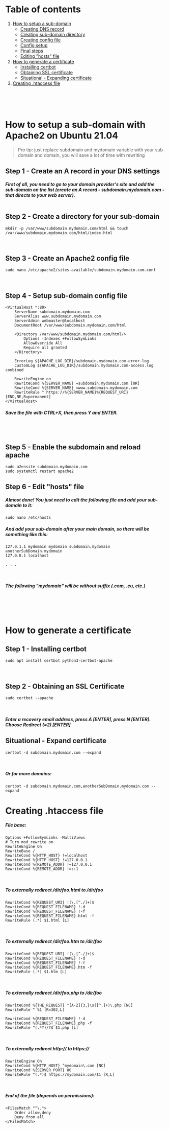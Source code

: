 # Table of contents

1. [How to setup a sub-domain](https://github.com/DaRealAdalbertBro/Templates/edit/main/apache2/README.md#how-to-setup-a-sub-domain-with-apache2-on-ubuntu-2104)
   - [Creating DNS record](https://github.com/DaRealAdalbertBro/Templates/edit/main/apache2/README.md#step-1---create-an-a-record-in-your-dns-settings)
   - [Creating sub-domain directory](https://github.com/DaRealAdalbertBro/Templates/tree/main/apache2#step-2---create-a-directory-for-your-sub-domain)
   - [Creating config file](https://github.com/DaRealAdalbertBro/Templates/tree/main/apache2#step-3---create-an-apache2-config-file)
   - [Config setup](https://github.com/DaRealAdalbertBro/Templates/tree/main/apache2#step-4---setup-sub-domain-config-file)
   - [Final steps](https://github.com/DaRealAdalbertBro/Templates/tree/main/apache2#step-5---enable-the-subdomain-and-reload-apache)
   - [Editing "hosts" file](https://github.com/DaRealAdalbertBro/Templates/tree/main/apache2#step-6---edit-hosts-file)
2. [How to generate a certificate](https://github.com/DaRealAdalbertBro/Templates/tree/main/apache2#how-to-generate-a-certificate)
   - [Installing certbot](https://github.com/DaRealAdalbertBro/Templates/tree/main/apache2#step-1---installing-certbot)
   - [Obtaining SSL certificate](https://github.com/DaRealAdalbertBro/Templates/tree/main/apache2#step-2---obtaining-an-ssl-certificate)
   - [Situational - Expanding certificate](https://github.com/DaRealAdalbertBro/Templates/tree/main/apache2#situational---expand-certificate)
2. [Creating .htaccess file](https://github.com/DaRealAdalbertBro/Templates/tree/main/apache2#creating-htaccess-file)


<br /><br /><br />

# How to setup a sub-domain with Apache2 on Ubuntu 21.04
> Pro tip: just replace subdomain and mydomain variable with your sub-domain and domain, you will save a lot of time with rewriting

## Step 1 - Create an A record in your DNS settings
##### First of all, you need to go to your domain provider's site and add the sub-domain on the list (create an A record - subdomain.mydomain.com - that directs to your web server).<br /><br />

## Step 2 - Create a directory for your sub-domain
```
mkdir -p /var/www/subdomain.mydomain.com/html && touch /var/www/subdomain.mydomain.com/html/index.html
```
<br />

## Step 3 - Create an Apache2 config file
```
sudo nano /etc/apache2/sites-available/subdomain.mydomain.com.conf
```
<br />

## Step 4 - Setup sub-domain config file
```
<VirtualHost *:80>
    ServerName subdomain.mydomain.com
    ServerAlias www.subdomain.mydomain.com
    ServerAdmin webmaster@localhost
    DocumentRoot /var/www/subdomain.mydomain.com/html

    <Directory /var/www/subdomain.mydomain.com/html/>
        Options -Indexes +FollowSymLinks
        AllowOverride All
        Require all granted
    </Directory>

    ErrorLog ${APACHE_LOG_DIR}/subdomain.mydomain.com-error.log
    CustomLog ${APACHE_LOG_DIR}/subdomain.mydomain.com-access.log combined
    
    RewriteEngine on
    RewriteCond %{SERVER_NAME} =subdomain.mydomain.com [OR]
    RewriteCond %{SERVER_NAME} =www.subdomain.mydomain.com
    RewriteRule ^ https://%{SERVER_NAME}%{REQUEST_URI} [END,NE,R=permanent]
</VirtualHost>
```
##### Save the file with CTRL+X, then press Y and ENTER.
<br /><br />
## Step 5 - Enable the subdomain and reload apache
```
sudo a2ensite subdomain.mydomain.com
sudo systemctl restart apache2
```

## Step 6 - Edit "hosts" file

##### Almost done! You just need to edit the following file and add your sub-domain to it:

```
sudo nano /etc/hosts
```

##### And add your sub-domain after your main domain, so there will be something like this:

```
127.0.1.1 mydomain mydomain subdomain.mydomain anotherSubDomain.mydomain
127.0.0.1 localhost

. . .
```
<br />

##### The following "mydomain" will be without suffix (.com, .eu, etc.)

<br /><br /><br />

# How to generate a certificate

## Step 1 - Installing certbot

```
sudo apt install certbot python3-certbot-apache
```

<br />

## Step 2 - Obtaining an SSL Certificate

```
sudo certbot --apache
```

<br />

##### Enter a recovery email address, press A [ENTER], press N [ENTER]. Choose Redirect (=2) [ENTER]

## Situational - Expand certificate

```
certbot -d subdomain.mydomain.com --expand
```

<br />

##### Or for more domains:

```
certbot -d subdomain.mydomain.com,anotherSubDomain.mydomain.com --expand
```

# Creating .htaccess file

##### File base:

```
Options +FollowSymLinks -MultiViews
# Turn mod_rewrite on
RewriteEngine On
RewriteBase /
RewriteCond %{HTTP_HOST} !=localhost
RewriteCond %{HTTP_HOST} !=127.0.0.1
RewriteCond %{REMOTE_ADDR} !=127.0.0.1
RewriteCond %{REMOTE_ADDR} !=::1
```

<br />

##### To externally redirect /dir/foo.html to /dir/foo

```
RewriteCond %{REQUEST_URI} !(\.[^./]+)$
RewriteCond %{REQUEST_FILENAME} !-d
RewriteCond %{REQUEST_FILENAME} !-f
RewriteCond %{REQUEST_FILENAME}.html -f
RewriteRule (.*) $1.html [L]
```

<br />

##### To externally redirect /dir/foo.htm to /dir/foo

```
RewriteCond %{REQUEST_URI} !(\.[^./]+)$
RewriteCond %{REQUEST_FILENAME} !-d
RewriteCond %{REQUEST_FILENAME} !-f
RewriteCond %{REQUEST_FILENAME}.htm -f
RewriteRule (.*) $1.htm [L]
```

<br />

##### To externally redirect /dir/foo.php to /dir/foo

```
RewriteCond %{THE_REQUEST} ^[A-Z]{3,}\s([^.]+)\.php [NC]
RewriteRule ^ %1 [R=302,L]

RewriteCond %{REQUEST_FILENAME} !-d
RewriteCond %{REQUEST_FILENAME}.php -f
RewriteRule ^(.*?)/?$ $1.php [L]
```

<br />

##### To externally redirect http:// to https://

```
RewriteEngine On
RewriteCond %{HTTP_HOST} ^mydomain\.com [NC]
RewriteCond %{SERVER_PORT} 80
RewriteRule ^(.*)$ https://mydomain.com/$1 [R,L]
```

<br />

##### End of the file (depends on permissions):

```
<FilesMatch "^\.">
    Order allow,deny
    Deny from all
</FilesMatch>
```
